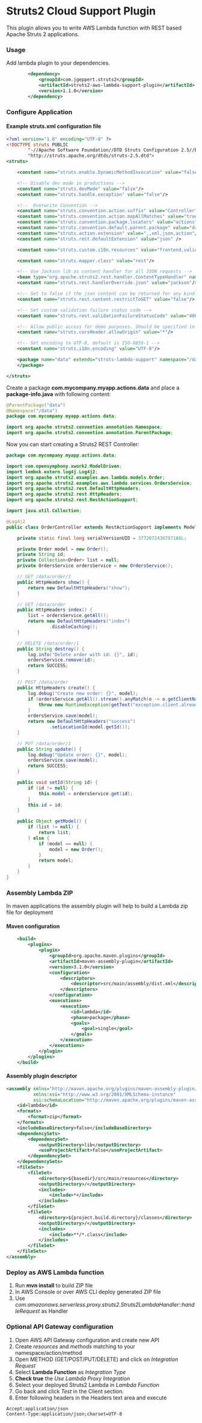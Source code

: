 # Struts2 Cloud Support Plugin

This plugin allows you to write AWS Lambda function with REST based Apache Struts 2 applications.

### Usage

Add lambda plugin to your dependencies.

```xml
        <dependency>
            <groupId>com.jgeppert.struts2</groupId>
            <artifactId>struts2-aws-lambda-support-plugin</artifactId>
            <version>1.1.0</version>
        </dependency>
```

### Configure Application

#### Example struts.xml configuration file

```xml
<?xml version="1.0" encoding="UTF-8" ?>
<!DOCTYPE struts PUBLIC
        "-//Apache Software Foundation//DTD Struts Configuration 2.5//EN"
        "http://struts.apache.org/dtds/struts-2.5.dtd">
<struts>

    <constant name="struts.enable.DynamicMethodInvocation" value="false"/>

    <!-- Disable dev mode in productions -->
    <constant name="struts.devMode" value="false"/>
    <constant name="struts.handle.exception" value="false"/>

    <!--  Overwrite Convention -->
    <constant name="struts.convention.action.suffix" value="Controller"/>
    <constant name="struts.convention.action.mapAllMatches" value="true"/>
    <constant name="struts.convention.package.locators" value="actions"/>
    <constant name="struts.convention.default.parent.package" value="data"/>
    <constant name="struts.action.extension" value=",,xml,json,action"/>
    <constant name="struts.rest.defaultExtension" value="json" />

    <constant name="struts.custom.i18n.resources" value="frontend,validation,exceptions"/>

    <constant name="struts.mapper.class" value="rest"/>

    <!-- Use Jackson lib as content handler for all JSON requests -->
    <bean type="org.apache.struts2.rest.handler.ContentTypeHandler" name="jackson" class="org.apache.struts2.rest.handler.JacksonLibHandler"/>
    <constant name="struts.rest.handlerOverride.json" value="jackson"/>

    <!-- Set to false if the json content can be returned for any kind of http method -->
    <constant name="struts.rest.content.restrictToGET" value="false"/>

    <!-- Set custom validation failure status code -->
    <constant name="struts.rest.validationFailureStatusCode" value="406"/>

    <!-- Allow public access for demo purposes. Should be specified in production! -->
    <constant name="struts.corsHeader.allowOrigin" value="*"/>

    <!-- Set encoding to UTF-8, default is ISO-8859-1 -->
    <constant name="struts.i18n.encoding" value="UTF-8"/>

    <package name="data" extends="struts-lambda-support" namespace="/data">
    </package>

</struts>
```

Create a package **com.mycompany.myapp.actions.data** and place a **package-info.java** with following content:

```java
@ParentPackage("data")
@Namespace("/data")
package com.mycompany.myapp.actions.data;

import org.apache.struts2.convention.annotation.Namespace;
import org.apache.struts2.convention.annotation.ParentPackage;
```

Now you can start creating a Struts2 REST Controller:

```java
package com.mycompany.myapp.actions.data;

import com.opensymphony.xwork2.ModelDriven;
import lombok.extern.log4j.Log4j2;
import org.apache.struts2.examples.aws.lambda.models.Order;
import org.apache.struts2.examples.aws.lambda.services.OrdersService;
import org.apache.struts2.rest.DefaultHttpHeaders;
import org.apache.struts2.rest.HttpHeaders;
import org.apache.struts2.rest.RestActionSupport;

import java.util.Collection;

@Log4j2
public class OrderController extends RestActionSupport implements ModelDriven<Object> {

    private static final long serialVersionUID = 3772072430797186L;

    private Order model = new Order();
    private String id;
    private Collection<Order> list = null;
    private OrdersService ordersService = new OrdersService();

    // GET /data/order/1
    public HttpHeaders show() {
        return new DefaultHttpHeaders("show");
    }

    // GET /data/order
    public HttpHeaders index() {
        list = ordersService.getAll();
        return new DefaultHttpHeaders("index")
                .disableCaching();
    }

    // DELETE /data/order/1
    public String destroy() {
        log.info("Delete order with id: {}", id);
        ordersService.remove(id);
        return SUCCESS;
    }

    // POST /data/order
    public HttpHeaders create() {
        log.debug("Create new order: {}", model);
        if (ordersService.getAll().stream().anyMatch(o -> o.getClientName().equalsIgnoreCase(model.getClientName()))) {
            throw new RuntimeException(getText("exception.client.already.exists"));
        }
        ordersService.save(model);
        return new DefaultHttpHeaders("success")
                .setLocationId(model.getId());
    }

    // PUT /data/order/1
    public String update() {
        log.debug("Update order: {}", model);
        ordersService.save(model);
        return SUCCESS;
    }

    public void setId(String id) {
        if (id != null) {
            this.model = ordersService.get(id);
        }
        this.id = id;
    }

    public Object getModel() {
        if (list != null) {
            return list;
        } else {
            if (model == null) {
                model = new Order();
            }
            return model;
        }
    }
}
```

### Assembly Lambda ZIP

In maven applications the assembly plugin will help to build a Lambda zip file for deployment

#### Maven configuration
```xml
    <build>
        <plugins>
            <plugin>
                <groupId>org.apache.maven.plugins</groupId>
                <artifactId>maven-assembly-plugin</artifactId>
                <version>3.1.0</version>
                <configuration>
                    <descriptors>
                        <descriptor>src/main/assembly/dist.xml</descriptor>
                    </descriptors>
                </configuration>
                <executions>
                    <execution>
                        <id>lambda</id>
                        <phase>package</phase>
                        <goals>
                            <goal>single</goal>
                        </goals>
                    </execution>
                </executions>
            </plugin>
        </plugins>
    </build>
```

#### Assembly plugin descriptor
```xml
<assembly xmlns="http://maven.apache.org/plugins/maven-assembly-plugin/assembly/1.1.2"
          xmlns:xsi="http://www.w3.org/2001/XMLSchema-instance"
          xsi:schemaLocation="http://maven.apache.org/plugins/maven-assembly-plugin/assembly/1.1.2 http://maven.apache.org/xsd/assembly-1.1.2.xsd">
    <id>lambda</id>
    <formats>
        <format>zip</format>
    </formats>
    <includeBaseDirectory>false</includeBaseDirectory>
    <dependencySets>
        <dependencySet>
            <outputDirectory>lib</outputDirectory>
            <useProjectArtifact>false</useProjectArtifact>
        </dependencySet>
    </dependencySets>
    <fileSets>
        <fileSet>
            <directory>${basedir}/src/main/resources</directory>
            <outputDirectory>/</outputDirectory>
            <includes>
                <include>*</include>
            </includes>
        </fileSet>
        <fileSet>
            <directory>${project.build.directory}/classes</directory>
            <outputDirectory>/</outputDirectory>
            <includes>
                <include>**/*.class</include>
            </includes>
        </fileSet>
    </fileSets>
</assembly>
```

### Deploy as AWS Lambda function 

1. Run **mvn install** to build ZIP file
2. In AWS Console or over AWS CLI deploy generated ZIP file
3. Use _com.amazonaws.serverless.proxy.struts2.Struts2LambdaHandler::handleRequest_ as Handler

### Optional API Gateway configuration

1. Open AWS API Gateway configuration and create new API
2. Create _resources_ and _methods_ matching to your namespace/action/method
3. Open METHOD (GET/POST/PUT/DELETE) and click on _Integration Request_
4. Select **Lambda Function** as _Integration Type_
5. **Check true** the _Use Lambda Proxy Integration_
6. Select your deployed Struts2 Lambda in _Lambda Function_
7. Go back and click _Test_ in the Client section.
8. Enter following headers in the Headers text area and execute

```
Accept:application/json
Content-Type:application/json;charset=UTF-8
```